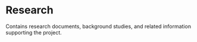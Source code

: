# Research
Contains research documents, background studies, and related information supporting the project.

